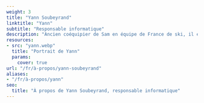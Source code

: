 ```yaml
---
weight: 3
title: "Yann Soubeyrand"
linktitle: "Yann"
subtitle: "Responsable informatique"
description: "Ancien coéquipier de Sam en équipe de France de ski, il est aujourd’hui ingénieur en informatique. Il s’occupe des problématiques liées au numérique et a notamment réalisé le site internet de Oui Ski."
resources:
- src: "yann.webp"
  title: "Portrait de Yann"
  params:
    cover: true
url: "/fr/à-propos/yann-soubeyrand"
aliases:
- "/fr/à-propos/yann"
seo:
  title: "À propos de Yann Soubeyrand, responsable informatique"
---
```

